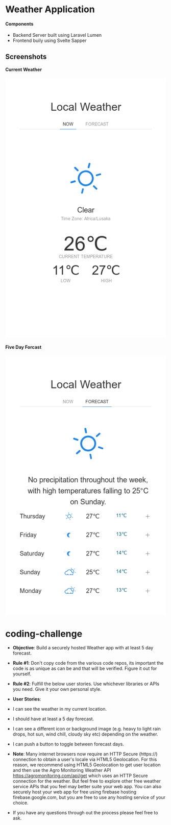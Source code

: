 # Weather Application

#### Components
 - Backend Server built using Laravel Lumen
 - Frontend buily using Svelte Sapper

## Screenshots

#### Current Weather
![Current Weather](Screenshot_1.png)
#### Five Day Forcast
![Five Day Forecast](Screenshot_2.png)



# coding-challenge

* **Objective**: Build a securely hosted Weather app with at least 5 day forecast.


* **Rule #1**: Don't copy code from the various code repos, its important the code is as unique as can be and that will be verified. Figure it out for yourself.


* **Rule #2**: Fulfill the below user stories. Use whichever libraries or APIs you need. Give it your own personal style.

* **User Stories**:
 * I can see the weather in my current location.
 * I should have at least a 5 day forecast.
 * I can see a different icon or background image (e.g. heavy to light rain drops, hot sun, wind chill, cloudy sky etc) depending on the weather.
 * I can push a button to toggle between forecast days.

* **Note**: Many internet browsers now require an HTTP Secure (https://) connection to obtain a user's locale via HTML5 Geolocation. For this reason, we recommend using HTML5 Geolocation to get user location and then use the Agro Monitoring Weather API https://agromonitoring.com/api/get which uses an HTTP Secure connection for the weather. But feel free to explore other free weather service APIs that you feel may better suite your web app. You can also securely host your web app for free using firebase hosting firebase.google.com, but you are free to use any hosting service of your choice.

* If you have any questions through out the process please feel free to ask.
